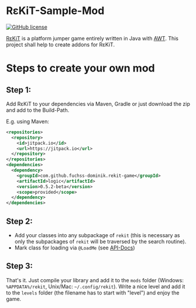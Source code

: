 # R&#949;​KiT-Sample-Mod

[![GitHub license](https://img.shields.io/badge/license-GPLv3-blue.svg?style=square)](https://github.com/fuchss-dominik/rekit-sample-mod/blob/master/LICENSE.md)

[R&#949;​KiT](https://github.com/fuchss-dominik/rekit-game) is a platform jumper game entirely written in Java with [AWT](https://docs.oracle.com/javase/8/docs/api/java/awt/package-summary.html).
This project shall help to create addons for R&#949;KiT.

# Steps to create your own mod
## Step 1:
Add R&#949;KiT to your dependencies via Maven, Gradle or just download the zip and add to the Build-Path.

E.g. using Maven:

```xml
<repositories>
  <repository>
    <id>jitpack.io</id>
    <url>https://jitpack.io</url>
  </repository>
</repositories>
<dependencies>
  <dependency>
    <groupId>com.github.fuchss-dominik.rekit-game</groupId>
    <artifactId>logic</artifactId>
    <version>0.5.2-beta</version>
    <scope>provided</scope>
  </dependency>
</dependencies>
```

## Step 2:
* Add your classes into any subpackage of `rekit` (this is necessary as only the subpackages of `rekit` will be traversed by the search routine).
* Mark class for loading via `@LoadMe` (see [API-Docs](https://fuchss-dominik.github.io/rekit-game/))

## Step 3:
That's it. Just compile your library and add it to the `mods` folder (Windows: `%APPDATA%/rekit`, Unix/Mac: `~/.config/rekit`). Write a nice level and add it to the `levels` folder (the filename has to start with "level") and enjoy the game.
